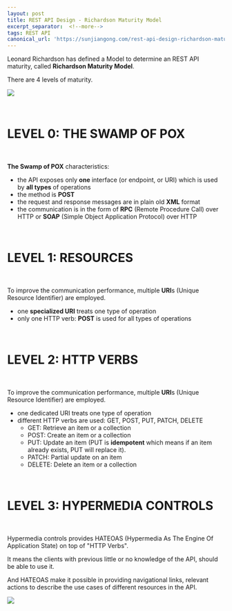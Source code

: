 ```yaml
---
layout: post
title: REST API Design - Richardson Maturity Model
excerpt_separator:  <!--more-->
tags: REST API
canonical_url: 'https://sunjiangong.com/rest-api-design-richardson-maturity-model/'
---
```


Leonard Richardson has defined a Model to determine an REST API maturity, called **Richardson Maturity Model**.

There are 4 levels of maturity.

![](./../../../assets/images/RichardsonMaturityModel/richardson_maturity_model.png)

<!--more-->

<br/>

# LEVEL 0: THE SWAMP OF POX

<br/>

**The Swamp of POX** characteristics:

- the API exposes only **one** interface (or endpoint, or URI) which is used by **all types** of operations
- the method is **POST**
- the request and response messages are in plain old **XML** format
- the communication is in the form of **RPC** (Remote Procedure Call) over HTTP or **SOAP** (Simple Object Application Protocol) over HTTP

<br/>

# LEVEL 1: RESOURCES

<br/>

To improve the communication performance, multiple **URI**s (Unique Resource Identifier) are employed.

- one **specialized URI** treats one type of operation
- only one HTTP verb: **POST** is used for all types of operations

<br/>

# LEVEL 2: HTTP VERBS

<br/>

To improve the communication performance, multiple **URI**s (Unique Resource Identifier) are employed.

- one dedicated URI treats one type of operation
- different HTTP verbs are used: GET, POST, PUT, PATCH, DELETE
  * GET: Retrieve an item or a collection
  * POST: Create an item or a collection
  * PUT: Update an item (PUT is **idempotent** which means if an item already exists, PUT will replace it).
  * PATCH: Partial update on an item
  * DELETE: Delete an item or a collection

<br/>

# LEVEL 3: HYPERMEDIA CONTROLS

<br/>

Hypermedia controls provides HATEOAS (Hypermedia As The Engine Of Application State) on top of "HTTP Verbs".

It means the clients with previous little or no knowledge of the API, should be able to use it.

And HATEOAS make it possible in providing navigational links, relevant actions to describe the use cases of different resources in the API.

![](./../../../assets/images/RichardsonMaturityModel/rest_vs_hateoas_rest.png)

<br/>